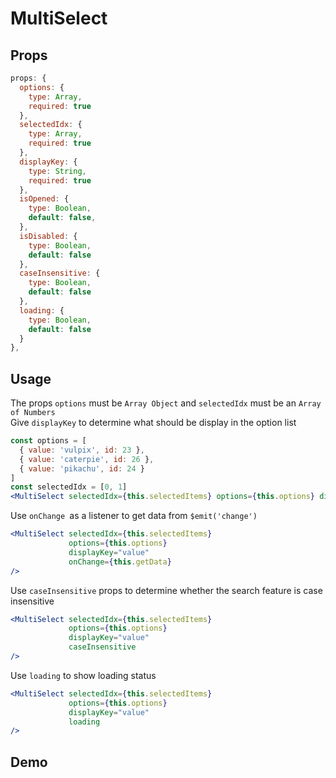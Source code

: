 # MultiSelect

## Props

```js
props: {
  options: {
    type: Array,
    required: true
  },
  selectedIdx: {
    type: Array,
    required: true
  },
  displayKey: {
    type: String,
    required: true
  },
  isOpened: {
    type: Boolean,
    default: false,
  },
  isDisabled: {
    type: Boolean,
    default: false
  },
  caseInsensitive: {
    type: Boolean,
    default: false
  },
  loading: {
    type: Boolean,
    default: false
  }
},
```

## Usage
The props `options` must be `Array Object` and `selectedIdx` must be an `Array of Numbers`  
Give `displayKey` to determine what should be display in the option list
```jsx
const options = [
  { value: 'vulpix', id: 23 },
  { value: 'caterpie', id: 26 },
  { value: 'pikachu', id: 24 }
]
const selectedIdx = [0, 1]
<MultiSelect selectedIdx={this.selectedItems} options={this.options} displayKey="value" />
```
Use `onChange `as a listener to get data from `$emit('change')`
```jsx
<MultiSelect selectedIdx={this.selectedItems} 
             options={this.options} 
             displayKey="value"
             onChange={this.getData} 
/>
```
Use `caseInsensitive` props to determine whether the search feature is case insensitive
```jsx
<MultiSelect selectedIdx={this.selectedItems} 
             options={this.options} 
             displayKey="value"
             caseInsensitive 
/>
```
Use `loading` to show loading status
```jsx
<MultiSelect selectedIdx={this.selectedItems} 
             options={this.options} 
             displayKey="value"
             loading 
/>
```

## Demo
